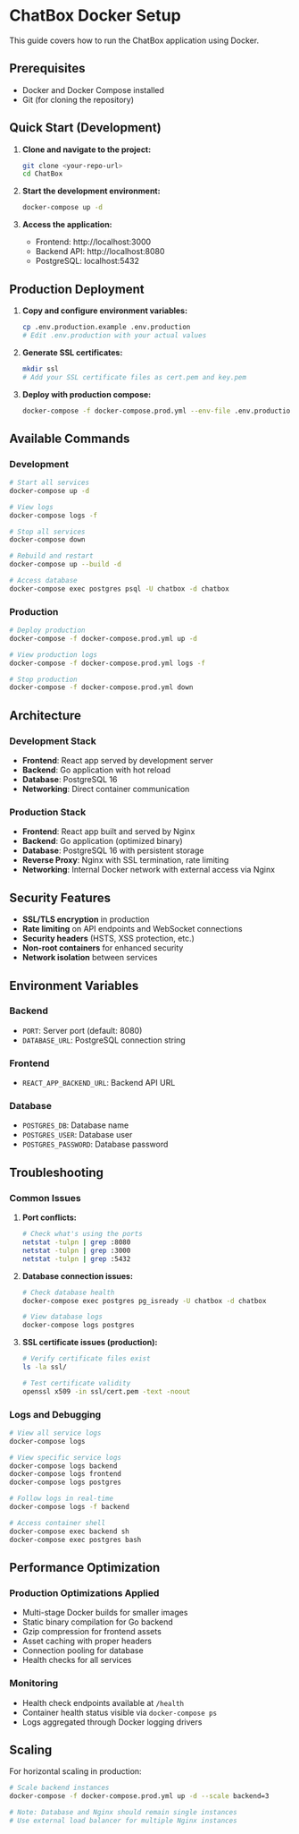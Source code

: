 # ChatBox Docker Setup

This guide covers how to run the ChatBox application using Docker.

## Prerequisites

- Docker and Docker Compose installed
- Git (for cloning the repository)

## Quick Start (Development)

1. **Clone and navigate to the project:**
   ```bash
   git clone <your-repo-url>
   cd ChatBox
   ```

2. **Start the development environment:**
   ```bash
   docker-compose up -d
   ```

3. **Access the application:**
   - Frontend: http://localhost:3000
   - Backend API: http://localhost:8080
   - PostgreSQL: localhost:5432

## Production Deployment

1. **Copy and configure environment variables:**
   ```bash
   cp .env.production.example .env.production
   # Edit .env.production with your actual values
   ```

2. **Generate SSL certificates:**
   ```bash
   mkdir ssl
   # Add your SSL certificate files as cert.pem and key.pem
   ```

3. **Deploy with production compose:**
   ```bash
   docker-compose -f docker-compose.prod.yml --env-file .env.production up -d
   ```

## Available Commands

### Development
```bash
# Start all services
docker-compose up -d

# View logs
docker-compose logs -f

# Stop all services
docker-compose down

# Rebuild and restart
docker-compose up --build -d

# Access database
docker-compose exec postgres psql -U chatbox -d chatbox
```

### Production
```bash
# Deploy production
docker-compose -f docker-compose.prod.yml up -d

# View production logs
docker-compose -f docker-compose.prod.yml logs -f

# Stop production
docker-compose -f docker-compose.prod.yml down
```

## Architecture

### Development Stack
- **Frontend**: React app served by development server
- **Backend**: Go application with hot reload
- **Database**: PostgreSQL 16
- **Networking**: Direct container communication

### Production Stack
- **Frontend**: React app built and served by Nginx
- **Backend**: Go application (optimized binary)
- **Database**: PostgreSQL 16 with persistent storage
- **Reverse Proxy**: Nginx with SSL termination, rate limiting
- **Networking**: Internal Docker network with external access via Nginx

## Security Features

- **SSL/TLS encryption** in production
- **Rate limiting** on API endpoints and WebSocket connections
- **Security headers** (HSTS, XSS protection, etc.)
- **Non-root containers** for enhanced security
- **Network isolation** between services

## Environment Variables

### Backend
- `PORT`: Server port (default: 8080)
- `DATABASE_URL`: PostgreSQL connection string

### Frontend
- `REACT_APP_BACKEND_URL`: Backend API URL

### Database
- `POSTGRES_DB`: Database name
- `POSTGRES_USER`: Database user
- `POSTGRES_PASSWORD`: Database password

## Troubleshooting

### Common Issues

1. **Port conflicts:**
   ```bash
   # Check what's using the ports
   netstat -tulpn | grep :8080
   netstat -tulpn | grep :3000
   netstat -tulpn | grep :5432
   ```

2. **Database connection issues:**
   ```bash
   # Check database health
   docker-compose exec postgres pg_isready -U chatbox -d chatbox
   
   # View database logs
   docker-compose logs postgres
   ```

3. **SSL certificate issues (production):**
   ```bash
   # Verify certificate files exist
   ls -la ssl/
   
   # Test certificate validity
   openssl x509 -in ssl/cert.pem -text -noout
   ```

### Logs and Debugging

```bash
# View all service logs
docker-compose logs

# View specific service logs
docker-compose logs backend
docker-compose logs frontend
docker-compose logs postgres

# Follow logs in real-time
docker-compose logs -f backend

# Access container shell
docker-compose exec backend sh
docker-compose exec postgres bash
```

## Performance Optimization

### Production Optimizations Applied
- Multi-stage Docker builds for smaller images
- Static binary compilation for Go backend
- Gzip compression for frontend assets
- Asset caching with proper headers
- Connection pooling for database
- Health checks for all services

### Monitoring
- Health check endpoints available at `/health`
- Container health status visible via `docker-compose ps`
- Logs aggregated through Docker logging drivers

## Scaling

For horizontal scaling in production:

```bash
# Scale backend instances
docker-compose -f docker-compose.prod.yml up -d --scale backend=3

# Note: Database and Nginx should remain single instances
# Use external load balancer for multiple Nginx instances
```